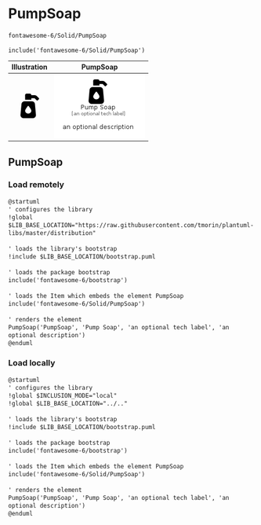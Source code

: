 # PumpSoap


```text
fontawesome-6/Solid/PumpSoap
```

```text
include('fontawesome-6/Solid/PumpSoap')
```



| Illustration | PumpSoap |
| :---: | :---: |
| ![illustration for Illustration](../../fontawesome-6/Solid/PumpSoap.png) | ![illustration for PumpSoap](../../fontawesome-6/Solid/PumpSoap.Local.png) |




## PumpSoap

### Load remotely
```plantuml
@startuml
' configures the library
!global $LIB_BASE_LOCATION="https://raw.githubusercontent.com/tmorin/plantuml-libs/master/distribution"

' loads the library's bootstrap
!include $LIB_BASE_LOCATION/bootstrap.puml

' loads the package bootstrap
include('fontawesome-6/bootstrap')

' loads the Item which embeds the element PumpSoap
include('fontawesome-6/Solid/PumpSoap')

' renders the element
PumpSoap('PumpSoap', 'Pump Soap', 'an optional tech label', 'an optional description')
@enduml
```

### Load locally
```plantuml
@startuml
' configures the library
!global $INCLUSION_MODE="local"
!global $LIB_BASE_LOCATION="../.."

' loads the library's bootstrap
!include $LIB_BASE_LOCATION/bootstrap.puml

' loads the package bootstrap
include('fontawesome-6/bootstrap')

' loads the Item which embeds the element PumpSoap
include('fontawesome-6/Solid/PumpSoap')

' renders the element
PumpSoap('PumpSoap', 'Pump Soap', 'an optional tech label', 'an optional description')
@enduml
```

